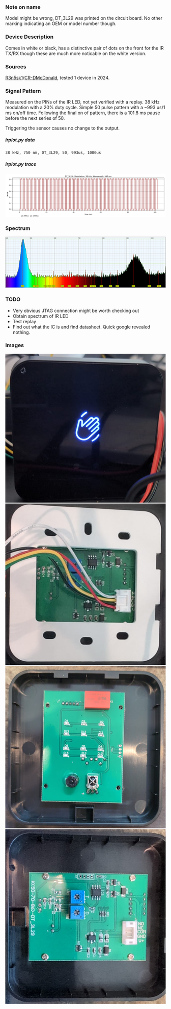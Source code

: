 ### Note on name

Model might be wrong, DT_3L29 was printed on the circuit board. No other marking indicating an OEM or model number though.

### Device Description

Comes in white or black, has a distinctive pair of dots on the front for the IR TX/RX though these are much more noticable on the white version.

### Sources

[R3n5sk1](https://twitter.com/R3n5k1)/[CR-DMcDonald](https://github.com/CR-DMcDonald), tested 1 device in 2024.

### Signal Pattern

Measured on the PINs of the IR LED, not yet verified with a replay. 38 kHz modulation with a 20% duty cycle. Simple 50 pulse pattern with a ~993 us/1 ms on/off time. Following the final on of pattern, there is a 101.8 ms pause before the next series of 50.

Triggering the sensor causes no change to the output.

##### irplot.py data
```
38 kHz, 750 nm, DT_3L29, 50, 993us, 1000us
```

##### irplot.py trace
![](irplot-py/dt_3l29.png)

### Spectrum

![](img/dt_3l29/dt_3l29_spectrum.png)

### TODO

* Very obvious JTAG connection might be worth checking out
* Obtain spectrum of IR LED
* Test replay
* Find out what the IC is and find datasheet. Quick google revealed nothing.

### Images

![DT_3L29](img/dt_3l29/dt_3l29_front.png)
![DT_3L29](img/dt_3l29/dt_3l29_rear.png)
![DT_3L29](img/dt_3l29/dt_3l29_pcb_front.png)
![DT_3L29](img/dt_3l29/dt_3l29_pcb_rear.png)
